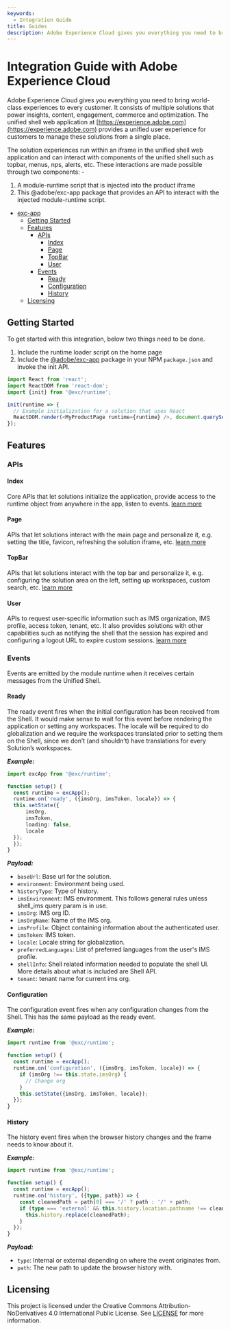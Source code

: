 ```yaml
---
keywords:
  - Integration Guide
title: Guides
description: Adobe Experience Cloud gives you everything you need to bring world-class experiences to every customer. It consists of multiple solutions that power insights, content, engagement, commerce and optimization.   
---
```


# Integration Guide with Adobe Experience Cloud

Adobe Experience Cloud gives you everything you need to bring world-class experiences to every
customer. It consists of multiple solutions that power insights, content, engagement, commerce and
optimization.  The unified shell web application at
[https://experience.adobe.com](https://experience.adobe.com) provides a unified user experience for
customers to manage these solutions from a single place.

The solution experiences run within an iframe in the unified shell web application and can interact
with components of the unified shell such as topbar, menus, nps, alerts, etc. These interactions are
made possible through two components: -

1. A module-runtime script that is injected into the product iframe
2. This @adobe/exc-app package that provides an API to interact with the injected module-runtime
script.

- [exc-app](#exc-app)
  - [Getting Started](#getting-started)
  - [Features](#features)
    - [APIs](#apis)
      - [Index](#index)
      - [Page](#page)
      - [TopBar](#topbar)
      - [User](#user)
    - [Events](#events)
      - [Ready](#ready)
      - [Configuration](#configuration)
      - [History](#history)
  - [Licensing](#licensing)

## Getting Started

To get started with this integration, below two things need to be done.

1. Include the runtime loader script on the home page
2. Include the [@adobe/exc-app](https://www.npmjs.com/package/@adobe/exc-app) package in your NPM
`package.json` and invoke the init API.

```typescript
import React from 'react';
import ReactDOM from 'react-dom';
import {init} from '@exc/runtime';

init(runtime => {
  // Example initialization for a solution that uses React
  ReactDOM.render(<MyProductPage runtime={runtime} />, document.querySelector('#main'));
});
```

## Features

### APIs

#### Index

Core APIs that let solutions initialize the application, provide access to the runtime object from
anywhere in the app, listen to events.
[learn more](./modules/index.md)

#### Page

APIs that let solutions interact with the main page and personalize it, e.g. setting the title,
favicon, refreshing the solution iframe, etc.
[learn more](./modules/page.md)

#### TopBar

APIs that let solutions interact with the top bar and personalize it, e.g. configuring the solution
area on the left, setting up workspaces, custom search, etc.
[learn more](./modules/topbar.md)

#### User

APIs to request user-specific information such as IMS organization, IMS profile, access token,
tenant, etc. It also  provides solutions with other capabilities such as notifying the shell that
the session has expired and configuring a logout URL to expire custom sessions.
[learn more](./modules/user.md)

### Events

Events are emitted by the module runtime when it receives certain messages from the Unified Shell.

#### Ready

The ready event fires when the initial configuration has been received from the Shell. It would
make sense to wait for this event before rendering the application or setting any workspaces. The
locale will be required to do globalization and we require the workspaces translated prior to
setting them on the Shell, since we don’t (and shouldn’t) have translations for every Solution’s
workspaces.

***Example:***

```typescript
import excApp from '@exc/runtime';

function setup() {
  const runtime = excApp();
  runtime.on('ready', ({imsOrg, imsToken, locale}) => {
  this.setState({
      imsOrg,
      imsToken,
      loading: false,
      locale
  });
  });
}
```

***Payload:***

- `baseUrl`: Base url for the solution.
- `environment`: Environment being used.
- `historyType`: Type of history.
- `imsEnvironment`: IMS environment. This follows general rules unless shell_ims query param is
in use.
- `imsOrg`: IMS org ID.
- `imsOrgName`: Name of the IMS org.
- `imsProfile`: Object containing information about the authenticated user.
- `imsToken`: IMS token.
- `locale`: Locale string for globalization.
- `preferredLanguages`: List of preferred languages from the user's IMS profile.
- `shellInfo`: Shell related information needed to populate the shell UI. More details about what
is included are Shell API.
- `tenant`: tenant name for current ims org.

#### Configuration

The configuration event fires when any configuration changes from the Shell. This has the same
payload as the ready event.

***Example:***

```typescript
import runtime from '@exc/runtime';

function setup() {
  const runtime = excApp();
  runtime.on('configuration', ({imsOrg, imsToken, locale}) => {
    if (imsOrg !== this.state.imsOrg) {
      // Change org
    }
    this.setState({imsOrg, imsToken, locale});
  });
}
```

#### History

The history event fires when the browser history changes and the frame needs to know about it.

***Example:***

```typescript
import runtime from '@exc/runtime';

function setup() {
  const runtime = excApp();
  runtime.on('history', ({type, path}) => {
    const cleanedPath = path[0] === '/' ? path : '/' + path;
    if (type === 'external' && this.history.location.pathname !== cleanedPath) {
      this.history.replace(cleanedPath);
    }
  });
}
```

***Payload:***

- `type`: Internal or external depending on where the event originates from.
- `path`: The new path to update the browser history with.

## Licensing

This project is licensed under the Creative Commons Attribution-NoDerivatives 4.0 International Public License. See [LICENSE](https://creativecommons.org/licenses/by-nd/4.0/) for more information.
